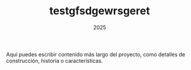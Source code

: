 ﻿---
title: testgfsdgewrsgeret
description: hola pepe
date: 2025
type: test
location: Santiago, RD
meters: 350m²
tags: ["test", "pepe"]
img:
  cover: https://images.unsplash.com/photo-1600596542815-ffad4c1539a9?ixlib=rb-4.0.3&auto=format&fit=crop&w=800&q=80
  secondary: ""
  Others: []  
---

Aquí puedes escribir contenido más largo del proyecto, como detalles de construcción, historia o características.